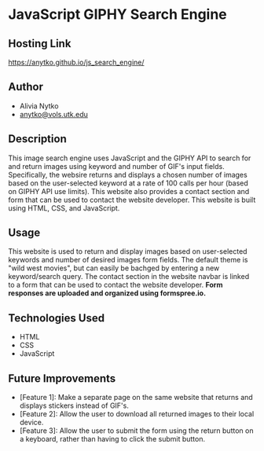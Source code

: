 # JavaScript GIPHY Search Engine

## Hosting Link
https://anytko.github.io/js_search_engine/

## Author
- Alivia Nytko
- anytko@vols.utk.edu


## Description
This image search engine uses JavaScript and the GIPHY API to search for and return images using keyword and number of GIF's input fields. Specifically, the websire returns and displays a chosen number of images based on the user-selected keyword at a rate of 100 calls per hour (based on GIPHY API use limits). This website also provides a contact section and form that can be used to contact the website developer. This website is built using HTML, CSS, and JavaScript. 

## Usage
This website is used to return and display images based on user-selected keywords and number of desired images form fields. The default theme is "wild west movies", but can easily be bachged by entering a new keyword/search query. The contact section in the website navbar is linked to a form that can be used to contact the website developer. **Form responses are uploaded and organized using formspree.io.**

## Technologies Used
- HTML
- CSS
- JavaScript

## Future Improvements
- [Feature 1]: Make a separate page on the same website that returns and displays stickers instead of GIF's.
- [Feature 2]: Allow the user to download all returned images to their local device.
- [Feature 3]: Allow the user to submit the form using the return button on a keyboard, rather than having to click the submit button.

